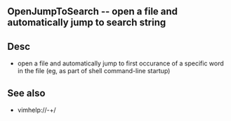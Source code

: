 
<!---
### <beg-file_info>
### document_metadata:
###   - caption: "__blank__"
###     desc: |
###         * AUTO-GENERATED-FILE ;; any direct edits will be lost
###     seeinstead: |
###         *  href="smartpath://mytrybits/t/trytexteditor/txt/blogtef.yaml.txt" find="uuid01rrmy004"
### <end-file_info>
--->

## OpenJumpToSearch         --  open a file and automatically jump to search string

## Desc
* open a file and automatically jump to first occurance of a specific word in the file (eg, as part of shell command-line startup)


## See also
* vimhelp://-+/


